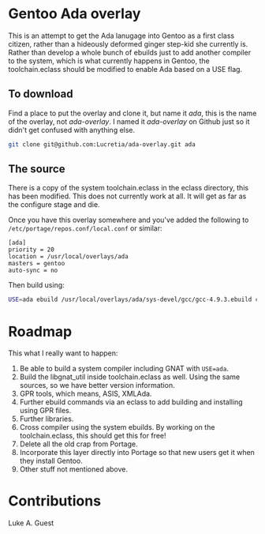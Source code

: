 # Gentoo Ada overlay

This is an attempt to get the Ada lanugage into Gentoo as a first class citizen, rather than a hideously deformed ginger
step-kid she currently is. Rather than develop a whole bunch of ebuilds just to add another compiler to the system, which
is what currently happens in Gentoo, the toolchain.eclass should be modified to enable Ada based on a USE flag.

## To download

Find a place to put the overlay and clone it, but name it *ada*, this is the name of the overlay, not *ada-overlay*. I
named it *ada-overlay* on Github just so it didn't get confused with anything else.

```bash
git clone git@github.com:Lucretia/ada-overlay.git ada
```

## The source

There is a copy of the system toolchain.eclass in the eclass directory, this has been modified. This does not currently
work at all. It will get as far as the configure stage and die.

Once you have this overlay somewhere and you've added the following to ```/etc/portage/repos.conf/local.conf``` or similar:

```
[ada]
priority = 20
location = /usr/local/overlays/ada
masters = gentoo
auto-sync = no
```

Then build using:

```bash
USE=ada ebuild /usr/local/overlays/ada/sys-devel/gcc/gcc-4.9.3.ebuild compile
```

# Roadmap

This what I really want to happen:

1) Be able to build a system compiler including GNAT with ```USE=ada```.
2) Build the libgnat_util inside toolchain.eclass as well. Using the same sources, so we have better version information.
3) GPR tools, which means, ASIS, XMLAda.
4) Further ebuild commands via an eclass to add building and installing using GPR files.
5) Further libraries.
6) Cross compiler using the system ebuilds. By working on the toolchain.eclass, this should get this for free!
7) Delete all the old crap from Portage.
8) Incorporate this layer directly into Portage so that new users get it when they install Gentoo.
9) Other stuff not mentioned above.

# Contributions

Luke A. Guest
<Add your name here>
